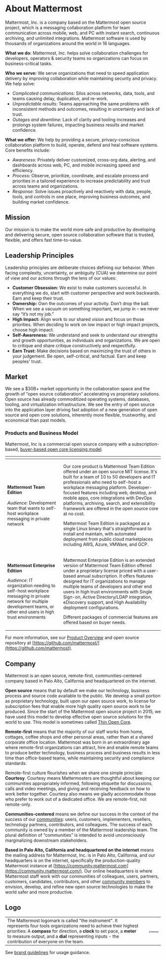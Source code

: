 # About Mattermost

Mattermost, Inc. is a company based on the Mattermost open source project, which is a messaging collaboration platform for team communication across mobile, web, and PC with instant search, continuous archiving, and unlimited integrations. Mattermost software is used by thousands of organizations around the world in 16 languages.

**What we do:** Mattermost, Inc. helps solve collaboration challenges for developers, operators & security teams so organizations can focus on business-critical tasks.

**Who we serve:** We serve organizations that need to speed application delivery by improving collaboration while maintaining security and privacy. We help solve:

* _Complicated communications:_ Silos across networks, data, tools, and teams causing delay, duplication, and re-work.
* _Unpredictable results:_ Teams approaching the same problems with inconsistent methods and outcomes, resulting in uncertainty and lack of trust.
* _Outages and downtime:_ Lack of clarity and tooling increases and prolongs system failures, impacting business results and market confidence.

**What we offer:** We help by providing a secure, privacy-conscious collaboration platform to build, operate, defend and heal software systems. Core benefits include:

* _Awareness:_ Privately deliver customized, cross-org data, alerting, and dashboards across web, PC, and mobile increasing speed and efficiency.
* _Process:_ Observe, prioritize, coordinate, and escalate process and priorities in a tailored experience to increase predictability and trust across teams and organizations.
* _Response:_ Solve issues proactively and reactively with data, people, tools, and controls in one place, improving business outcomes, and building market confidence.

## Mission

Our mission is to make the world more safe and productive by developing and delivering secure, open source collaboration software that is trusted, flexible, and offers fast time-to-value.

## Leadership Principles

Leadership principles are deliberate choices defining our behavior. When facing complexity, uncertainty, or ambiguity \(CUA\) we determine our point of view and our actions through the lens of our values:

* **Customer Obsession:** We exist to make customers successful. In everything we do, start with customer perspective and work backwards. Earn and keep their trust.
* **Ownership:** Own the outcomes of your activity. Don’t drop the ball. When we see a vacuum on something important, we jump in – we never say “it’s not my job.”
* **High Impact:** Align work to our shared vision and focus on those priorities. When deciding to work on low impact or high impact projects, choose high impact.
* **Self-Awareness:** We understand and seek to understand our strengths and growth opportunities, as individuals and organizations. We are open to critique and share critique constructively and respectfully.
* **Earn Trust:** Make decisions based on maximizing the trust of others in your judgement. Be open, self-critical, and factual. Earn and keep peoples' trust.

## Market

We see a $30B+ market opportunity in the collaboration space and the growth of “open source collaboration” accelerating vs proprietary solutions. Open source has already commoditized operating systems, databases, tooling, and virtualization infrastructure. We see the entry of open source into the application layer driving fast adoption of a new generation of open source and open core solutions, inherently more flexible, trustworthy, and economical than past models.

### Products and Business Model

Mattermost, Inc is a commercial open source company with a subscription-based, [buyer-based open core licensing model](business-model.md).

<table>
  <thead>
    <tr>
      <th style="text-align:left"></th>
      <th style="text-align:left"></th>
    </tr>
  </thead>
  <tbody>
    <tr>
      <td style="text-align:left"><b>Mattermost Team Edition</b>
        <br />
        <br /><em>Audience:</em> Development team that wants to self-host workplace messaging
        in private network</td>
      <td style="text-align:left">
        <p>Our core product is Mattermost Team Edition offered under an open source
          MIT license. It&apos;s built for a team of 10 to 50 developers and IT professionals
          who need to self-host a workplace messaging platform. Developer-focused
          features including web, desktop, and mobile apps, core integrations with
          DevOps platforms, archiving, search, and extensibility framework are offered
          in the open source core at no cost.</p>
        <p>Mattermost Team Edition is packaged as a single Linux binary that&apos;s
          straightforward to install and maintain, with automated deployment from
          public cloud marketplaces including AWS, Azure, VMWare, and GCP.</p>
      </td>
    </tr>
    <tr>
      <td style="text-align:left">
        <p><b>Mattermost Enterprise Edition</b>
        </p>
        <p><em>Audience:</em> IT organization needing to self-host workplace messaging
          in private network for multiple development teams, or other end users in
          high trust environments</p>
      </td>
      <td style="text-align:left">
        <p>Mattermost Enterprise Edition is an extended version of Mattermost Team
          Edition offered under a proprietary license priced with a user-based annual
          subscription. It offers features designed for IT organizations to manage
          multiple teams of developers and other end users in high trust environments
          with Single Sign-on, Active Directory/LDAP integration, eDiscovery support,
          and High Availability deployment configurations.</p>
        <p>Different packages of commercial features are offered based on buyer needs.</p>
      </td>
    </tr>
  </tbody>
</table>

For more information, see our [Product Overview](https://docs.mattermost.com/overview/product.html) and open source repository at [https://github.com/mattermost/](https://github.com/mattermost).

## Company

Mattermost is an open source, remote-first, communities-centered company based in Palo Alto, California and headquartered on the internet.

**Open source** means that by default we make our technology, business process and source code available to the public. We develop a small portion as proprietary technology, built upon our open source work, to license for subscription fees that enable more high quality open source work to be produced. Since the start of the Mattermost open source project in 2015, we have used this model to develop effective open source solutions for the world to use. This model is sometimes called [Thin Open Core](https://medium.com/open-consensus/2-open-core-definition-examples-tradeoffs-e4d0c044da7c).

**Remote-first** means that the majority of our staff works from home, cottages, coffee shops and other personal areas, rather than at a shared corporate office location. Mattermost was born in an extraordinary age where remote-first organizations can attract, hire and enable remote teams to produce better technology, business process and business results in less time than office-based teams, while maintaining security and compliance standards.

Remote-first culture flourishes when we share one simple principle: **Courtesy**. Courtesy means Mattermosters are thoughtful about keeping our communities appropriately informed, following etiquette for discussions, calls and video meetings, and giving and receiving feedback on how to work better together. Courtesy also means we gladly accommodate those who prefer to work out of a dedicated office. We are remote-first, not remote-only.

**Communities-centered** means we define our success in the context of the success of our [communities](https://handbook.mattermost.com/contributors/contributors/community): users, customers, implementers, resellers, technology partners, contributors, and colleagues. The success of each community is owned by a member of the Mattermost leadership team. The plural definition of “communities” is intended to avoid unconsciously marginalizing downstream stakeholders.

**Based in Palo Alto, California and headquartered on the internet** means the mailing address for Mattermost, Inc. is in Palo Alto, California, and our headquarters is on the internet, specifically the production-quality Mattermost instance at [https://community.mattermost.com](https://community.mattermost.com/). Our online headquarters is where Mattermost staff work with our communities of colleagues, users, partners, customers, candidates, contributors, and other [community members](https://docs.mattermost.com/process/community-overview.html) to envision, develop, and refine new open source technologies to make the world safer and more productive.

## Logo

|  |  |  |
| :--- | :--- | :--- |
| The Mattermost logomark is called "the instrument".   It represents four tools organizations need to achieve their highest priorities:   A **compass** for direction, a **clock** to set pace, a **meter** to measure output, and a **dial** representing inputs - the contribution of everyone on the team. |  | ![](../../.gitbook/assets/image%20%286%29%20%282%29.png) |

See [brand guidelines](https://handbook.mattermost.com/operations/operations/publishing/publishing-guidelines/brand-and-visual-design-guidelines) for usage guidance.
